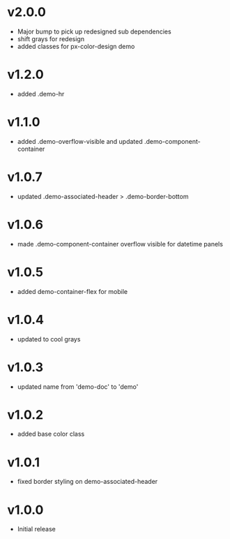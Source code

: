 v2.0.0
==========================
* Major bump to pick up redesigned sub dependencies
* shift grays for redesign
* added classes for px-color-design demo

v1.2.0
==========================
* added .demo-hr

v1.1.0
==========================
* added .demo-overflow-visible and updated .demo-component-container

v1.0.7
==========================
* updated .demo-associated-header > .demo-border-bottom

v1.0.6
==========================
* made .demo-component-container overflow visible for datetime panels

v1.0.5
==========================
* added demo-container-flex for mobile

v1.0.4
==========================
* updated to cool grays

v1.0.3
==========================
* updated name from 'demo-doc' to 'demo'

v1.0.2
==========================
* added base color class

v1.0.1
==========================
* fixed border styling on demo-associated-header

v1.0.0
==========================
* Initial release
